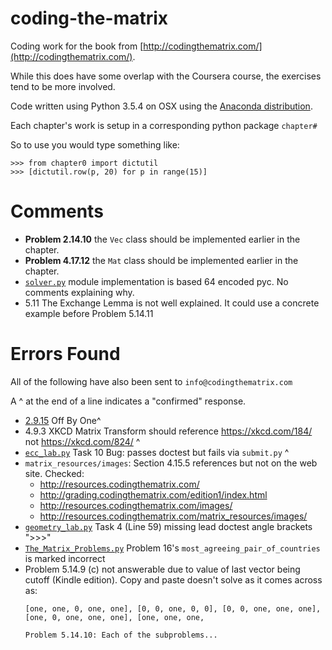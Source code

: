 # coding-the-matrix

Coding work for the book from [http://codingthematrix.com/](http://codingthematrix.com/). 

While this does have some overlap with the Coursera course, the exercises tend to be more involved. 

Code written using Python 3.5.4 on OSX using the [Anaconda distribution](https://www.anaconda.com/download/). 

Each chapter's work is setup in a corresponding python package `chapter#`

So to use you would type something like: 

    >>> from chapter0 import dictutil
    >>> [dictutil.row(p, 20) for p in range(15)]   
    
# Comments 

 * **Problem 2.14.10** the `Vec` class should be implemented earlier in the chapter. 
 * **Problem 4.17.12** the `Mat` class should be implemented earlier in the chapter. 
 * [`solver.py`](solver.py) module implementation is based 64 encoded pyc. No comments explaining why. 
 * 5.11 The Exchange Lemma is not well explained. It could use a concrete example before Problem 5.14.11

# Errors Found

All of the following have also been sent to `info@codingthematrix.com`

A ^ at the end of a line indicates a "confirmed" response.  

 * [2.9.15](chapter2/quiz_2_9_15_errata.py) Off By One^ 
 * 4.9.3 XKCD Matrix Transform should reference https://xkcd.com/184/ not https://xkcd.com/824/ ^
 * [`ecc_lab.py`](./matrix/ecc_lab.py) Task 10 Bug: passes doctest but fails via `submit.py` ^
 * `matrix_resources/images`: Section 4.15.5 references but not on the web site. Checked: 
   * http://resources.codingthematrix.com/ 
   * http://grading.codingthematrix.com/edition1/index.html
   * http://resources.codingthematrix.com/images/
   * http://resources.codingthematrix.com/matrix_resources/images/
 * [`geometry_lab.py`](matrix/geometry_lab.py) Task 4 (Line 59) missing lead doctest angle brackets ">>>"
 * [`The_Matrix_Problems.py`](matrix/The_Matrix_problems.py) Problem 16's `most_agreeing_pair_of_countries` is marked incorrect
 * Problem 5.14.9 (c) not answerable due to value of last vector being cutoff (Kindle edition). Copy and paste doesn't solve as it comes across as:
   ```
   [one, one, 0, one, one], [0, 0, one, 0, 0], [0, 0, one, one, one], [one, 0, one, one, one], [one, one, one,
   
   Problem 5.14.10: Each of the subproblems...
   ```

